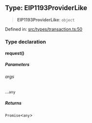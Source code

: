 
## Type: EIP1193ProviderLike

> **EIP1193ProviderLike**: `object`

Defined in: [src/types/transaction.ts:50](https://github.com/centrifuge/sdk/blob/20843ed5c656c598907fcc377c378e170894e8e0/src/types/transaction.ts#L50)

### Type declaration

#### request()

##### Parameters

###### args

...`any`

##### Returns

`Promise`\<`any`\>
